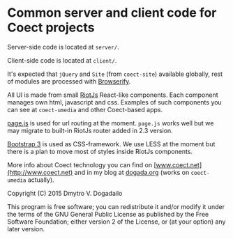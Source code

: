 # Common server and client code for Coect projects

Server-side code is located at `server/`.

Client-side code is located at `client/`.

It's expected that `jQuery` and `Site` (from `coect-site`) available globally,
rest of modules are processed with [Browserify](http://browserify.org/).

All UI is made from small [RiotJs](http://riotjs.com/) React-like components.
Each component manages own html, javascript and css. Examples of such components
you can see at `coect-umedia` and other Coect-based apps.

[page.js](https://visionmedia.github.io/page.js/) is used for url routing at the
moment. `page.js` works well but we may migrate to built-in RiotJs router added
in 2.3 version.

[Bootstrap 3](http://getbootstrap.com/) is used as CSS-framework. We use
LESS at the moment but there is a plan to move most of styles inside RiotJs
components.

More info about Coect technology you can find on
[www.coect.net](http://www.coect.net) and in my blog at
[dogada.org](https://dogada.org) (works on `coect-umedia` actually).


Copyright (C) 2015 Dmytro V. Dogadailo

This program is free software; you can redistribute it and/or modify it under
the terms of the GNU General Public License as published by the Free Software
Foundation; either version 2 of the License, or (at your option) any later
version.
